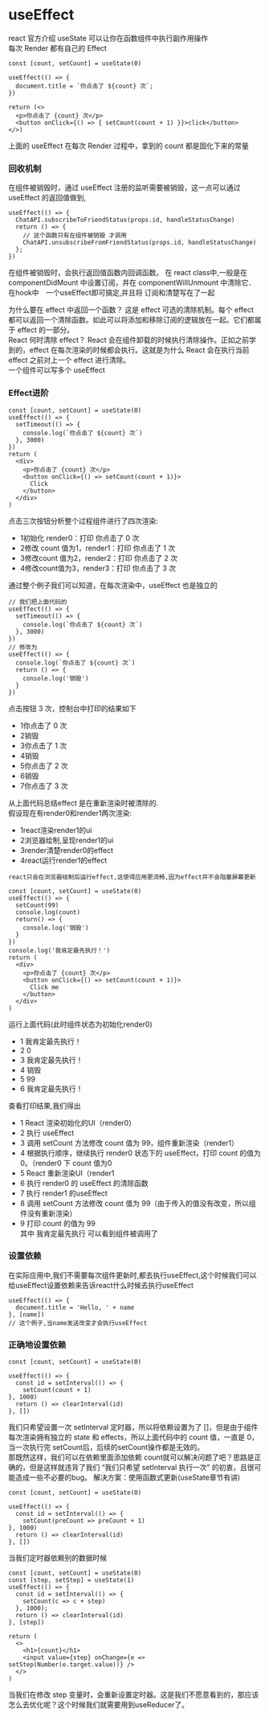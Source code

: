 # useEffect

react 官方介绍 useState 可以让你在函数组件中执行副作用操作  
每次 Render 都有自己的 Effect

```
const [count, setCount] = useState(0)

useEffect(() => {
  document.title = `你点击了 ${count} 次`;
})

return (<>
  <p>你点击了 {count} 次</p>
  <button onClick={() => { setCount(count + 1) }}>click</button>
</>)

```
上面的 useEffect 在每次 Render 过程中，拿到的 count 都是固化下来的常量

### 回收机制

在组件被销毁时，通过 useEffect 注册的监听需要被销毁，这一点可以通过 useEffect 的返回值做到,

```
useEffect(() => {
  ChatAPI.subscribeToFriendStatus(props.id, handleStatusChange)
  return () => {
    // 这个函数只有在组件被销毁 才调用
    ChatAPI.unsubscribeFromFriendStatus(props.id, handleStatusChange)
  };
})
```
在组件被销毁时，会执行返回值函数内回调函数。
在 react class中,一般是在 componentDidMount 中设置订阅，并在 componentWillUnmount 中清除它．在hook中　一个useEffect即可搞定,并且将 订阅和清楚写在了一起   

为什么要在 effect 中返回一个函数？ 这是 effect 可选的清除机制。每个 effect 都可以返回一个清除函数。如此可以将添加和移除订阅的逻辑放在一起。它们都属于 effect 的一部分。  
React 何时清除 effect？ React 会在组件卸载的时候执行清除操作。正如之前学到的，effect 在每次渲染的时候都会执行。这就是为什么 React 会在执行当前 effect 之前对上一个 effect 进行清除。   
一个组件可以写多个 useEffect  

   

### Effect进阶
```
const [count, setCount] = useState(0)
useEffect(() => {
  setTimeout(() => {
    console.log(`你点击了 ${count} 次`)
  }, 3000)
})
return (
  <div>
    <p>你点击了 {count} 次</p>
    <button onClick={() => setCount(count + 1)}>
      Click
    </button>
  </div>
)
```
点击三次按钮分析整个过程组件进行了四次渲染:
* 1初始化 render0：打印 你点击了 0 次
* 2修改 count 值为1，render1：打印 你点击了 1 次
* 3修改count 值为2，render2：打印 你点击了 2 次
* 4修改count值为3，render3：打印 你点击了 3 次   

通过整个例子我们可以知道，在每次渲染中，useEffect 也是独立的   
```
// 我们把上面代码的
useEffect(() => {
  setTimeout(() => {
    console.log(`你点击了 ${count} 次`)
  }, 3000)
})
// 修改为
useEffect(() => {
  console.log(`你点击了 ${count} 次`)
  return () => {
    console.log('销毁')
  }
})
```
点击按钮 3 次，控制台中打印的结果如下

* 1你点击了 0 次
* 2销毁
* 3你点击了 1 次
* 4销毁
* 5你点击了 2 次
* 6销毁
* 7你点击了 3 次   


从上面代码总结effect 是在重新渲染时被清除的.   
假设现在有render0和render1两次渲染:
* 1react渲染render1的ui
* 2浏览器绘制,呈现render1的ui
* 3render清楚render0的effect
* 4react运行render1的effect   

`react只会在浏览器绘制后运行effect,这使得应用更流畅,因为effect并不会阻塞屏幕更新`   
```
const [count, setCount] = useState(0)
useEffect(() => {
  setCount(99)
  console.log(count)
  return() => {
    console.log('销毁')
  }
})
console.log('我肯定最先执行！')
return (
  <div>
    <p>你点击了 {count} 次</p>
    <button onClick={() => setCount(count + 1)}>
      Click me
    </button>
  </div>
)

```   
运行上面代码(此时组件状态为初始化render0)

* 1 我肯定最先执行！
* 2 0
* 3 我肯定最先执行！
* 4 销毁
* 5 99
* 6 我肯定最先执行！   

查看打印结果,我们得出
* 1 React 渲染初始化的UI（render0）
* 2 执行 useEffect
* 3 调用 setCount 方法修改 count 值为 99，组件重新渲染（render1）
* 4 根据执行顺序，继续执行 render0 状态下的 useEffect，打印 count 的值为 0。（render0 下 count 值为0
* 5 React 重新渲染UI（render1
* 6 执行 render0 的 useEffect 的清除函数
* 7 执行 render1 的useEffect
* 8 调用 setCount 方法修改 count 值为 99（由于传入的值没有改变，所以组件没有重新渲染）
* 9 打印 count 的值为 99   
其中 我肯定最先执行 可以看到组件被调用了

### 设置依赖
在实际应用中,我们不需要每次组件更新时,都去执行useEffect,这个时候我们可以给useEffect设置依赖来告诉react什么时候去执行useEffect   
```
useEffect(() => {
  document.title = 'Hello, ' + name
}, [name])
// 这个例子,当name发送改变才会执行useEffect
```

### 正确地设置依赖
```
const [count, setCount] = useState(0)

useEffect(() => {
  const id = setInterval(() => {
    setCount(count + 1)
}, 1000)
  return () => clearInterval(id)
}, [])
```
我们只希望设置一次 setInterval 定时器，所以将依赖设置为了 []，但是由于组件每次渲染拥有独立的 state 和 effects，所以上面代码中的 count 值，一直是 0，当一次执行完 setCount后，后续的setCount操作都是无效的。   
那既然这样，我们可以在依赖里面添加依赖 count就可以解决问题了吧？思路是正确的，但是这样就违背了我们 “我们只希望 setInterval 执行一次” 的初衷，且很可能造成一些不必要的bug。
解决方案：使用函数式更新(useState章节有讲)
```
const [count, setCount] = useState(0)

useEffect(() => {
  const id = setInterval(() => {
    setCount(preCount => preCount + 1)
}, 1000)
  return () => clearInterval(id)
}, [])
```

当我们定时器依赖别的数据时候

```
const [count, setCount] = useState(0)
const [step, setStep] = useState(1)
useEffect(() => {
  const id = setInterval(() => {
    setCount(c => c + step)
  }, 1000);
  return () => clearInterval(id)
}, [step])

return (
  <>
    <h1>{count}</h1>
    <input value={step} onChange={e => setStep(Number(e.target.value))} />
  </>
)

```

当我们在修改 step 变量时，会重新设置定时器。这是我们不愿意看到的，那应该怎么去优化呢？这个时候我们就需要用到useReducer了。